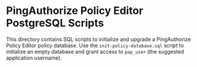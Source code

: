 # PingAuthorize Policy Editor PostgreSQL Scripts
This directory contains SQL scripts to initialize and upgrade a PingAuthorize Policy Editor policy
database. Use the `init-policy-database.sql` script to initialize an empty database and grant access to `pap_user` (the
suggested application username).
